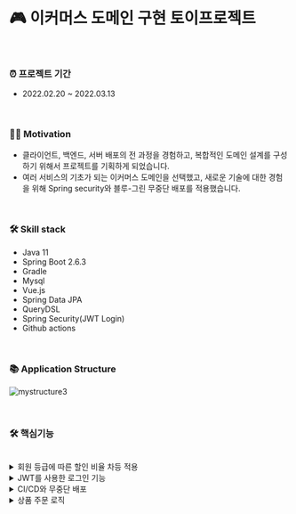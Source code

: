 # 🎮 이커머스 도메인 구현 토이프로젝트 

<br>

### ⏰ 프로젝트 기간 
- 2022.02.20 ~ 2022.03.13


<br>

### 💪🏻 Motivation
- 클라이언트, 백엔드, 서버 배포의 전 과정을 경험하고, 복합적인 도메인 설계를 구성하기 위해서 프로젝트를 기획하게 되었습니다.
- 여러 서비스의 기초가 되는 이커머스 도메인을 선택했고, 새로운 기술에 대한 경험을 위해 Spring security와 블루-그린 무중단 배포를 적용했습니다. 

<br>

### 🛠 Skill stack 

- Java 11
- Spring Boot 2.6.3
- Gradle
- Mysql
- Vue.js  
- Spring Data JPA 
- QueryDSL
- Spring Security(JWT Login)
- Github actions

<br>

### 📚 Application Structure
![mystructure3](https://user-images.githubusercontent.com/82302520/158058559-969d63ed-6418-42b4-8c1c-b7e1b29cb233.png)



<br>

### 🛠 핵심기능 

<br>

<details><summary>
회원 등급에 따른 할인 비율 차등 적용
</summary>
</details>

<details><summary>
JWT를 사용한 로그인 기능 
</summary>
</details>


<details><summary>
CI/CD와 무중단 배포 
</summary>

</details>

<details><summary>
상품 주문 로직
</summary>

</details>






